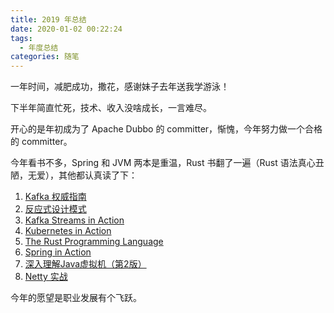 ```yaml
---
title: 2019 年总结
date: 2020-01-02 00:22:24
tags:
  - 年度总结
categories: 随笔
---
```


一年时间，减肥成功，撒花，感谢妹子去年送我学游泳！

<!-- more -->

下半年简直忙死，技术、收入没啥成长，一言难尽。

开心的是年初成为了 Apache Dubbo 的 committer，惭愧，今年努力做一个合格的 committer。

今年看书不多，Spring 和 JVM 两本是重温，Rust 书翻了一遍（Rust 语法真心丑陋，无爱），其他都认真读了下：

1. [Kafka 权威指南](https://book.douban.com/subject/27665114/)
2. [反应式设计模式](https://book.douban.com/subject/30417742/)
3. [Kafka Streams in Action](https://book.douban.com/subject/30314195/)
4. [Kubernetes in Action](https://book.douban.com/subject/26997846/)
5. [The Rust Programming Language](https://book.douban.com/subject/27013197/)
6. [Spring in Action](https://book.douban.com/subject/24830012/)
7. [深入理解Java虚拟机（第2版）](https://book.douban.com/subject/24722612/)
8. [Netty 实战](https://book.douban.com/subject/27038538/)

今年的愿望是职业发展有个飞跃。
